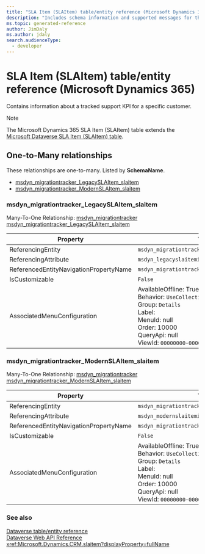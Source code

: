 ```yaml
---
title: "SLA Item (SLAItem) table/entity reference (Microsoft Dynamics 365)"
description: "Includes schema information and supported messages for the SLA Item (SLAItem) table/entity with Microsoft Dynamics 365."
ms.topic: generated-reference
author: JimDaly
ms.author: jdaly
search.audienceType: 
  - developer
---
```


# SLA Item (SLAItem) table/entity reference (Microsoft Dynamics 365)

Contains information about a tracked support KPI for a specific customer.

> [!NOTE]
> The Microsoft Dynamics 365 SLA Item (SLAItem) table extends the [Microsoft Dataverse SLA Item (SLAItem) table](/power-apps/developer/data-platform/reference/entities/slaitem).




## One-to-Many relationships

These relationships are one-to-many. Listed by **SchemaName**.

- [msdyn_migrationtracker_LegacySLAItem_slaitem](#BKMK_msdyn_migrationtracker_LegacySLAItem_slaitem)
- [msdyn_migrationtracker_ModernSLAItem_slaitem](#BKMK_msdyn_migrationtracker_ModernSLAItem_slaitem)

### <a name="BKMK_msdyn_migrationtracker_LegacySLAItem_slaitem"></a> msdyn_migrationtracker_LegacySLAItem_slaitem

Many-To-One Relationship: [msdyn_migrationtracker msdyn_migrationtracker_LegacySLAItem_slaitem](msdyn_migrationtracker.md#BKMK_msdyn_migrationtracker_LegacySLAItem_slaitem)

|Property|Value|
|---|---|
|ReferencingEntity|`msdyn_migrationtracker`|
|ReferencingAttribute|`msdyn_legacyslaitemid`|
|ReferencedEntityNavigationPropertyName|`msdyn_migrationtracker_LegacySLAItem_slaitem`|
|IsCustomizable|`False`|
|AssociatedMenuConfiguration|AvailableOffline: True<br />Behavior: `UseCollectionName`<br />Group: `Details`<br />Label: <br />MenuId: null<br />Order: 10000<br />QueryApi: null<br />ViewId: `00000000-0000-0000-0000-000000000000`|

### <a name="BKMK_msdyn_migrationtracker_ModernSLAItem_slaitem"></a> msdyn_migrationtracker_ModernSLAItem_slaitem

Many-To-One Relationship: [msdyn_migrationtracker msdyn_migrationtracker_ModernSLAItem_slaitem](msdyn_migrationtracker.md#BKMK_msdyn_migrationtracker_ModernSLAItem_slaitem)

|Property|Value|
|---|---|
|ReferencingEntity|`msdyn_migrationtracker`|
|ReferencingAttribute|`msdyn_modernslaitemid`|
|ReferencedEntityNavigationPropertyName|`msdyn_migrationtracker_ModernSLAItem_slaitem`|
|IsCustomizable|`False`|
|AssociatedMenuConfiguration|AvailableOffline: True<br />Behavior: `UseCollectionName`<br />Group: `Details`<br />Label: <br />MenuId: null<br />Order: 10000<br />QueryApi: null<br />ViewId: `00000000-0000-0000-0000-000000000000`|



### See also

[Dataverse table/entity reference](/power-apps/developer/data-platform/reference/about-entity-reference)  
[Dataverse Web API Reference](/power-apps/developer/data-platform/webapi/reference/about)   
<xref:Microsoft.Dynamics.CRM.slaitem?displayProperty=fullName>
